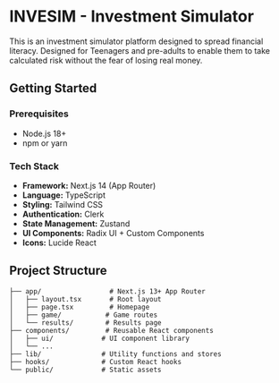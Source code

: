 # INVESIM - Investment Simulator

This is an investment simulator platform designed to spread financial literacy. Designed for Teenagers and pre-adults to enable them to take calculated risk without the fear of losing real money.

## Getting Started

### Prerequisites
- Node.js 18+ 
- npm or yarn

### Tech Stack

- **Framework:** Next.js 14 (App Router)
- **Language:** TypeScript
- **Styling:** Tailwind CSS
- **Authentication:** Clerk
- **State Management:** Zustand
- **UI Components:** Radix UI + Custom Components
- **Icons:** Lucide React

## Project Structure

```
├── app/                 # Next.js 13+ App Router
│   ├── layout.tsx       # Root layout
│   ├── page.tsx         # Homepage
│   ├── game/           # Game routes
│   └── results/        # Results page
├── components/         # Reusable React components
│   ├── ui/            # UI component library
│   └── ...
├── lib/               # Utility functions and stores
├── hooks/             # Custom React hooks
└── public/            # Static assets
```
